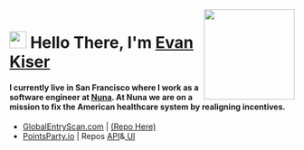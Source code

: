 
<img align="right" src="https://media.giphy.com/media/d31vTpVi1LAcDvdm/giphy.gif" height="160px" width="auto">

<h1 align="left"><img src="https://raw.githubusercontent.com/sidbelbase/sidbelbase/master/wave.gif" width="30px"><strong> Hello There, I'm <a href="https://www.kiser.io">Evan Kiser</a></strong>
</h1>

<h4 align="left">I currently live in San Francisco where I work as a software engineer at <a href="https://www.nuna.com">Nuna</a>. At Nuna we are on a mission to fix the American healthcare system by realigning incentives.</h4>
<ul>
  <li><a href="https://www.globalentryscan.com">GlobalEntryScan.com</a> | <a href="https://github.com/EvanKiser/Global-Entry-API">(Repo Here)</a></li>
  <li><a href="https://www.pointsparty.com">PointsParty.io</a> | Repos <a href="https://github.com/EvanKiser/flights-api">API</a>&<a href="https://github.com/EvanKiser/flights-ui"> UI</a></li></li> 
</ul>
